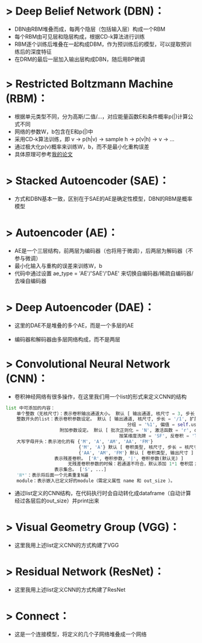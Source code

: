 # > Deep Belief Network (DBN)：
- DBN由RBM堆叠而成，每两个隐层（包括输入层）构成一个RBM</br>
- 每个RBM由可见层和隐层构成，根据CD-k算法进行训练</br>
- RBM逐个训练后堆叠在一起构成DBM，作为预训练后的模型，可以提取预训练后的深度特征</br>
- 在DRM的最后一层加入输出层构成DBN，随后用BP微调</br>

# > Restricted Boltzmann Machine (RBM)：
- 根据单元类型不同，分为高斯/二值/...，对应能量函数E和条件概率p(|)计算公式不同</br>
- 网络的参数W，b包含在E和p(|)中</br>
- 采用CD-k算法训练，即 v → p(h|v) → sample h → p(v|h) → v → ...</br>
- 通过极大化p(v)概率来训练W，b，而不是最小化重构误差</br>
- 具体原理可参考[我的论文](https://www.sciencedirect.com/science/article/pii/S0019057819302903?via%3Dihub) </br>

# > Stacked Autoencoder (SAE)：
- 方式和DBN基本一致，区别在于SAE的AE是确定性模型，DBN的RBM是概率模型</br>

# > Autoencoder (AE)：
- AE是一个三层结构，前两层为编码器（也将用于微调），后两层为解码器（不参与微调）</br>
- 最小化输入与重构的误差来训练W，b</br>
- 代码中通过设置 ae_type = 'AE'/'SAE'/'DAE' 来切换自编码器/稀疏自编码器/去噪自编码器</br>

# > Deep Autoencoder (DAE)：
- 这里的DAE不是堆叠的多个AE，而是一个多层的AE</br></br>
- 编码器和解码器由多层网络构成，而不是两层</br>

# > Convolutional Neural Network (CNN)：
- 卷积神经网络有很多操作，在这里我们用一个list的形式来定义CNN的结构</br>
```python
list 中可添加的内容：
    单个整数（无核尺寸）：表示卷积输出通道大小。 默认 [ 输出通道, 核尺寸 = 3, 步长 = 1, 扩展 = 1 ]
    整数开头的list：表示卷积参数设定。 默认 [ 输出通道, 核尺寸, 步长 = '/1', 扩展 = '+0', 空洞 = '#1', 
                                             分组 = '%1', 偏值 = self.use_bias ]
                    附加参数设定。 默认 [ 批次正则化 = 'N', 激活函数 = 'r', dropout = 'D0', 
                                          按某维度洗牌 = 'SF', 反卷积 = 'TS' ]
    大写字母开头：表示池化的有 {'M', 'A', 'AM', 'AA', 'FM'}
                           {'M', 'A'} 默认 [ 卷积类型, 核尺寸, 步长 = 核尺寸, 扩展 = 0, 空洞 = 1 ]
                           {'AA', 'AM', 'FM'} 默认 [ 卷积类型, 输出尺寸 ]
                  表示残差卷积。 ['R', 卷积参数, '|', 卷积参数(默认无) ]
                       无残差卷积参数的时候：若通道不符合，默认添加 1*1 卷积层；若尺寸不符合，默认添加 'AA'池化层
                  表示集合。 ['S', ...]
    'N*'：表示将后面一个元素重复N遍
    module：表示嵌入已定义好的module（需定义属性 name 和 out_size ）。
```
- 通过list定义的CNN结构，在代码执行时会自动转化成dataframe（自动计算经过各层后的out_size）并print出来</br>

# > Visual Geometry Group (VGG)：
- 这里我用上述list定义CNN的方式构建了VGG</br>

# > Residual Network (ResNet)：
- 这里我用上述list定义CNN的方式构建了ResNet</br>

# > Connect：
- 这是一个连接模型，将定义的几个子网络堆叠成一个网络</br>
